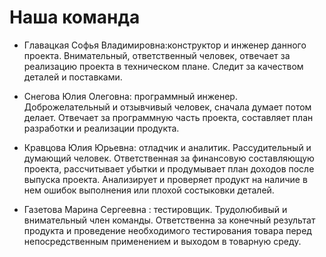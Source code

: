 # Наша команда
* Главацкая Софья Владимировна:конструктор и инженер данного проекта. Внимательный, ответственный человек, отвечает за реализацию проекта в техническом плане. Следит за качеством деталей и поставками.

* Снегова Юлия Олеговна: программный инженер. Доброжелательный и отзывчивый человек, сначала думает потом делает. Отвечает за программную часть проекта, составляет план разработки и реализации продукта.

* Кравцова Юлия Юрьевна: отладчик и аналитик. Рассудительный и думающий человек. Ответственная за финансовую составляющую проекта, рассчитывает убытки и продумывает план доходов после выпуска проекта. Анализирует и проверяет продукт на наличие в нем ошибок выполнения или плохой состыковки деталей.

* Газетова Марина Сергеевна : тестировщик. Трудолюбивый и внимательный член команды. Ответственна за конечный результат продукта и проведение необходимого тестирования товара перед непосредственным применением и выходом в товарную среду.


